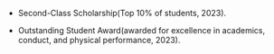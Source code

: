 - Second-Class Scholarship(Top 10% of students, 2023).

- Outstanding Student Award(awarded for excellence in academics, conduct, and physical performance, 2023).